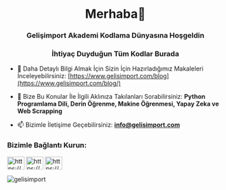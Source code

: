 <h1 align="center">Merhaba👋</h1>
<h3 align="center">Gelişimport Akademi Kodlama Dünyasına Hoşgeldin</h3>
<h3 align="center">İhtiyaç Duyduğun Tüm Kodlar Burada</h3>

- 📝 Daha Detaylı Bilgi Almak İçin Sizin İçin Hazırladığımız Makaleleri İnceleyebilirsiniz: [https://www.gelisimport.com/blog](https://www.gelisimport.com/blog/)

- 💬 Bize Bu Konular İle İlgili Aklınıza Takılanları Sorabilirsiniz: **Python Programlama Dili, Derin Öğrenme, Makine Öğrenmesi, Yapay Zeka ve Web Scrapping**

- 📫 Bizimle İletişime Geçebilirsiniz: **info@gelisimport.com**


<h3 align="left">Bizimle Bağlantı Kurun:</h3>
<p align="left">
<a href="https://www.instagram.com/girisimport/" target="_blank"><img align="center" src="https://raw.githubusercontent.com/rahuldkjain/github-profile-readme-generator/master/src/images/icons/Social/instagram.svg" alt="https://www.instagram.com/girisimport/" height="30" width="40" /></a>
<a href="https://www.facebook.com/girisimport/" target="_blank"><img align="center" src="https://raw.githubusercontent.com/rahuldkjain/github-profile-readme-generator/master/src/images/icons/Social/facebook-alt.svg" alt="https://www.facebook.com/girisimport/" height="30" width="40" /></a>
<a href="https://www.linkedin.com/company/girisimport/" target="_blank"><img align="center" src="https://raw.githubusercontent.com/rahuldkjain/github-profile-readme-generator/master/src/images/icons/Social/linked-in-alt.svg" alt="https://www.linkedin.com/company/girisimport/" height="30" width="40" /></a>
</p>

<p><img align="left" src="https://github-readme-stats.vercel.app/api/top-langs?username=gelisimport&show_icons=true&locale=en&layout=compact" alt="gelisimport" /></p>
